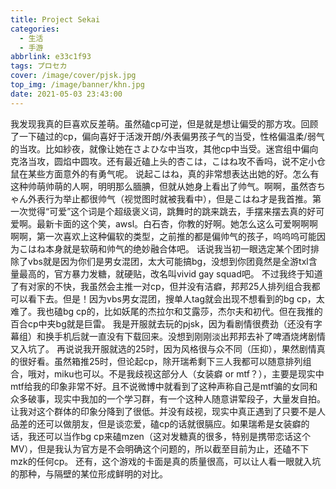 ```yaml
---
title: Project Sekai
categories: 
  - 生活
  - 手游
abbrlink: e33c1f93
tags: プロセカ
cover: /image/cover/pjsk.jpg
top_img: /image/banner/khn.jpg
date: 2021-05-03 23:43:00
---
```


我发现我真的巨喜欢反差萌。虽然磕cp可逆，但是就是想让偏受的那方攻。回顾了一下磕过的cp，偏向喜好于活泼开朗/外表偏男孩子气的当受，性格偏温柔/弱气的当攻。比如紗夜，就像让她在さよひな中当攻，其他cp中当受。迷宫组中偏向克洛当攻，圆焰中圆攻。还有最近磕上头的杏こは，こはね攻不香吗，说不定小仓鼠在某些方面意外的有勇气呢。
说起こはね，真的非常想表达出她的好。怎么有这种帅萌帅萌的人啊，明明那么腼腆，但就从她身上看出了帅气。啊啊，虽然杏ちゃん外表行为举止都很帅气（视觉图时就被我看中），但是こはね才是我首推。第一次觉得“可爱”这个词是个超级褒义词，跳舞时的跳来跳去，手摆来摆去真的好可爱啊。最新卡面的这个笑，awsl。白石杏，你教的好啊。她怎么这么可爱啊啊啊啊啊，第一次喜欢上这种偏软的类型，之前推的都是偏帅气的孩子，呜呜呜可能因为こはね本身就是软萌和帅气的绝妙融合体吧。
话说我当初一眼选定某个团时排除了vbs就是因为你们是男女混团，太大可能搞bg，没想到你团竟然是全游txl含量最高的，官方暴力发糖，就硬贴，改名叫vivid gay squad吧。
不过我终于知道了有对家的不快，我虽然会主推一对cp，但并没有洁癖，邦邦25人排列组合我都可以看下去。但是！因为vbs男女混团，搜单人tag就会出现不想看到的bg cp，太难了。我也磕bg cp的，比如妖尾的杰拉尔和艾露莎，杰尔夫和初代。但在我推的百合cp中夹bg就是巨雷。
我是开服就去玩的pjsk，因为看剧情很费劲（还没有字幕组）和换手机后就一直没有下载回来。没想到刚刚淡出邦邦去补了啤酒烧烤剧情又入坑了。
再说说我开服就选的25时，因为风格很与众不同（压抑），果然剧情真的很好看。虽然箱推25时，但论起cp，除开瑞希剩下三人我都可以随意排列组合，哦对，miku也可以。不是我歧视这部分人（女装癖 or mtf？），主要是现实中mtf给我的印象非常不好。且不说微博中就看到了这种声称自己是mtf骗的女同和众多破事，现实中我加的一个学习群，有一个这种人随意讲荤段子，大量发自拍。让我对这个群体的印象分降到了很低。并没有歧视，现实中真正遇到了只要不是人品差的还可以做朋友，但是谈恋爱，磕cp的话就很膈应。如果瑞希是女装癖的话，我还可以当作bg cp来磕mzen（这对发糖真的很多，特别是携带恋话这个MV），但是我认为官方是不会明确这个问题的，所以截至目前为止，还磕不下mzk的任何cp。
还有，这个游戏的卡面是真的质量很高，可以让人看一眼就入坑的那种，与隔壁的某位形成鲜明的对比。

